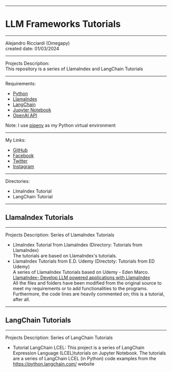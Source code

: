 -----------------------------------------------------------------------------------------------------------------------------
# LLM Frameworks Tutorials
-----------------------------------------------------------------------------------------------------------------------------

 Alejandro Ricciardi (Omegapy)  
 created date: 01/03/2024  

-----------------------------------------------------------------------------------------------------------------------------

Projects Description:  
This repository is a series of LlamaIndex and LangChain Tutorials 

-----------------------------------------------------------------------------------------------------------------------------

Requirements:  
- [Python](https://www.python.org/)   
- [LlamaIndex](https://www.llamaindex.ai/)
- [LangChain](https://www.langchain.com/)
- [Jupyter Notebook](https://jupyter.org/) 
- [OpenAI API](https://openai.com/)  

Note: I use [pipenv]( https://pipenv.pypa.io/en/latest/) as my Python virtual environment

-----------------------------------------------------------------------------------------------------------------------------

My Links:   
- [GitHub](https://github.com/Omegapy)   
- [Facebook](https://www.facebook.com/profile.php?id=100089638857137)  
- [Twitter](https://twitter.com/RicciardiAlex)   
- [Instagram](https://www.instagram.com/alexomegapy/)  

-----------------------------------------------------------------------------------------------------------------------------

Directories:  
- LlmaIndex Tutorial
- LangChain Tutorial

-----------------------------------------------------------------------------------------------------------------------------
## LlamaIndex Tutorials
-----------------------------------------------------------------------------------------------------------------------------

Projects Description:
Series of LlamaIndex Tutorials

- LlmaIndex Tutorial from LlamaIndex (Directory: Tutorials from LlamaIndex)  
The tutorials are based on LlamaIndex's tutorials.
- LlamaIndex Tutorials from E.D. Udemy (Directoty: Tutorials from ED Udemy)  
A series of LlamaIndex Tutorials based on Udemy - Eden Marco.  
[LlamaIndex- Develop LLM powered applications with LlamaIndex](https://www.udemy.com/course/lamaindex/)  
All the files and folders have been modified from the original source to meet my requirements or to add functionalities to the programs. 
Furthermore, the code lines are heavily commented on; this is a tutorial, after all.

-----------------------------------------------------------------------------------------------------------------------------
## LangChain Tutorials
-----------------------------------------------------------------------------------------------------------------------------
Projects Description:
Series of LangChain Tutorials

- Tutorial LangChain LCEL: This project is a series of LangChain Expression Language (LCEL)tutorials on Jupyter Notebook.
The tutorials are a series of LangChain LCEL (in Python) code examples from the https://python.langchain.com/ website

